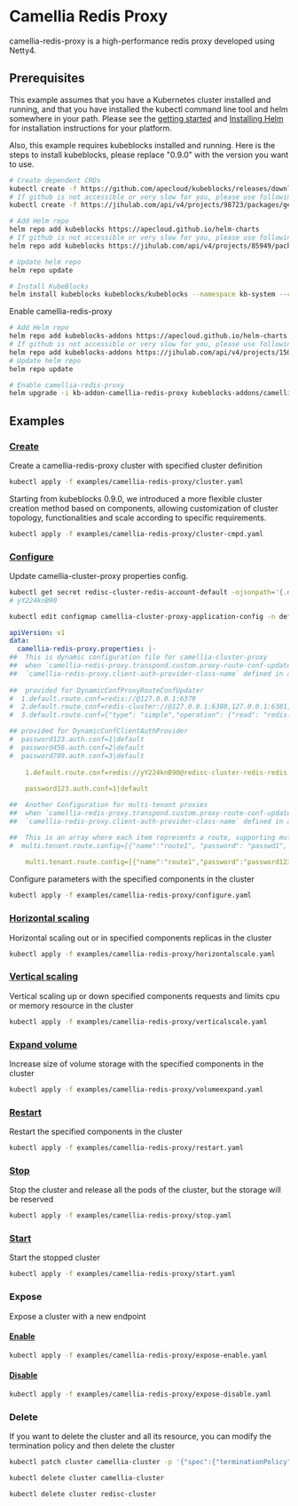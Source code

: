 # Camellia Redis Proxy

camellia-redis-proxy is a high-performance redis proxy developed using Netty4.

## Prerequisites

This example assumes that you have a Kubernetes cluster installed and running, and that you have installed the kubectl command line tool and helm somewhere in your path. Please see the [getting started](https://kubernetes.io/docs/setup/)  and [Installing Helm](https://helm.sh/docs/intro/install/) for installation instructions for your platform.

Also, this example requires kubeblocks installed and running. Here is the steps to install kubeblocks, please replace "0.9.0" with the version you want to use.
```bash
# Create dependent CRDs
kubectl create -f https://github.com/apecloud/kubeblocks/releases/download/v0.9.0/kubeblocks_crds.yaml
# If github is not accessible or very slow for you, please use following command instead
kubectl create -f https://jihulab.com/api/v4/projects/98723/packages/generic/kubeblocks/v0.9.0/kubeblocks_crds.yaml

# Add Helm repo 
helm repo add kubeblocks https://apecloud.github.io/helm-charts
# If github is not accessible or very slow for you, please use following repo instead
helm repo add kubeblocks https://jihulab.com/api/v4/projects/85949/packages/helm/stable

# Update helm repo
helm repo update

# Install KubeBlocks
helm install kubeblocks kubeblocks/kubeblocks --namespace kb-system --create-namespace --version="0.9.0"
```
Enable camellia-redis-proxy
```bash
# Add Helm repo 
helm repo add kubeblocks-addons https://apecloud.github.io/helm-charts
# If github is not accessible or very slow for you, please use following repo instead
helm repo add kubeblocks-addons https://jihulab.com/api/v4/projects/150246/packages/helm/stable
# Update helm repo
helm repo update

# Enable camellia-redis-proxy 
helm upgrade -i kb-addon-camellia-redis-proxy kubeblocks-addons/camellia-redis-proxy --version 0.9.0 -n kb-system
``` 

## Examples

### [Create](cluster.yaml) 
Create a camellia-redis-proxy cluster with specified cluster definition 
```bash
kubectl apply -f examples/camellia-redis-proxy/cluster.yaml
```

Starting from kubeblocks 0.9.0, we introduced a more flexible cluster creation method based on components, allowing customization of cluster topology, functionalities and scale according to specific requirements.
```bash
kubectl apply -f examples/camellia-redis-proxy/cluster-cmpd.yaml
```

### [Configure](configure.yaml)
Update camellia-cluster-proxy properties config.
```bash
kubectl get secret redisc-cluster-redis-account-default -ojsonpath='{.data.password}' | base64 -d
# yY224knB90

kubectl edit configmap camellia-cluster-proxy-application-config -n default
```
```yaml
apiVersion: v1
data:
  camellia-redis-proxy.properties: |-
##  This is dynamic configuration file for camellia-cluster-proxy
##  when `camellia-redis-proxy.transpond.custom.proxy-route-conf-updater-class-name` defined in application.yaml is `com.netease.nim.camellia.redis.proxy.route.DynamicConfProxyRouteConfUpdater`
##  `camellia-redis-proxy.client-auth-provider-class-name` defined in application.yaml is `com.netease.nim.camellia.redis.proxy.auth.DynamicConfClientAuthProvider`
                                     
##  provided for DynamicConfProxyRouteConfUpdater
#  1.default.route.conf=redis://@127.0.0.1:6379
#  2.default.route.conf=redis-cluster://@127.0.0.1:6380,127.0.0.1:6381,127.0.0.1:6382
#  3.default.route.conf={"type": "simple","operation": {"read": "redis://passwd123@127.0.0.1:6379","type": "rw_separate","write": "redis-sentinel://passwd2@127.0.0.1:6379,127.0.0.1:6378/master"}}

## provided for DynamicConfClientAuthProvider
#  password123.auth.conf=1|default
#  password456.auth.conf=2|default
#  password789.auth.conf=3|default
                                     
    1.default.route.conf=redis://yY224knB90@redisc-cluster-redis-redis.default.svc.cluster.local:6379
    
    password123.auth.conf=1|default

##  Another Configuration for multi-tenant proxies 
##  when `camellia-redis-proxy.transpond.custom.proxy-route-conf-updater-class-name` defined in application.yaml is `com.netease.nim.camellia.redis.proxy.route.MultiTenantProxyRouteConfUpdater`.
##  `camellia-redis-proxy.client-auth-provider-class-name` defined in application.yaml is `com.netease.nim.camellia.redis.proxy.auth.MultiTenantClientAuthProvider`

##  This is an array where each item represents a route, supporting multiple sets of routes.
#  multi.tenant.route.config=[{"name":"route1", "password": "passwd1", "route": "redis://passxx@127.0.0.1:16379"},{"name":"route2", "password": "passwd2", "route": "redis-cluster://@127.0.0.1:6380,127.0.0.1:6381,127.0.0.1:6382"},{"name":"route3", "password": "passwd3", "route": {"type": "simple","operation": {"read": "redis://passwd123@127.0.0.1:6379","type": "rw_separate","write": "redis-sentinel://passwd2@127.0.0.1:6379,127.0.0.1:6378/master"}}}]
  
    multi.tenant.route.config=[{"name":"route1","password":"password123","route":"redis://yY224knB90@redisc-cluster-redis-redis.default.svc.cluster.local:6379"}]
```

Configure parameters with the specified components in the cluster
```bash
kubectl apply -f examples/camellia-redis-proxy/configure.yaml
```


### [Horizontal scaling](horizontalscale.yaml)
Horizontal scaling out or in specified components replicas in the cluster
```bash
kubectl apply -f examples/camellia-redis-proxy/horizontalscale.yaml
```

### [Vertical scaling](verticalscale.yaml)
Vertical scaling up or down specified components requests and limits cpu or memory resource in the cluster
```bash
kubectl apply -f examples/camellia-redis-proxy/verticalscale.yaml
```

### [Expand volume](volumeexpand.yaml)
Increase size of volume storage with the specified components in the cluster
```bash
kubectl apply -f examples/camellia-redis-proxy/volumeexpand.yaml
```

### [Restart](restart.yaml)
Restart the specified components in the cluster
```bash
kubectl apply -f examples/camellia-redis-proxy/restart.yaml
```

### [Stop](stop.yaml)
Stop the cluster and release all the pods of the cluster, but the storage will be reserved
```bash
kubectl apply -f examples/camellia-redis-proxy/stop.yaml
```

### [Start](start.yaml)
Start the stopped cluster
```bash
kubectl apply -f examples/camellia-redis-proxy/start.yaml
```

### Expose
Expose a cluster with a new endpoint
#### [Enable](expose-enable.yaml)
```bash
kubectl apply -f examples/camellia-redis-proxy/expose-enable.yaml
```

#### [Disable](expose-disable.yaml)
```bash
kubectl apply -f examples/camellia-redis-proxy/expose-disable.yaml
```

### Delete
If you want to delete the cluster and all its resource, you can modify the termination policy and then delete the cluster
```bash
kubectl patch cluster camellia-cluster -p '{"spec":{"terminationPolicy":"WipeOut"}}' --type="merge"

kubectl delete cluster camellia-cluster

kubectl delete cluster redisc-cluster
```
